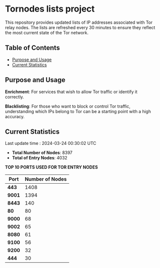 # Tornodes lists project

This repository provides updated lists of IP addresses associated with Tor relay nodes. The lists are refreshed every 30 minutes to ensure they reflect the most current state of the Tor network.

## Table of Contents

- [Purpose and Usage](#purpose-and-usage)
- [Current Statistics](#current-statistics)


## Purpose and Usage

**Enrichment**: For services that wish to allow Tor traffic or identify it correctly.

**Blacklisting**: For those who want to block or control Tor traffic, understanding which IPs belong to Tor can be a starting point with a high accuracy.

## Current Statistics

Last update time : 2024-03-24 00:30:02 UTC

- **Total Number of Nodes**: 8397
- **Total of Entry Nodes**: 4032

**TOP 10 PORTS USED FOR TOR ENTRY NODES**

| **Port** | **Number of Nodes** |
|------|-----------------|
| **443**   | 1408  |
| **9001**   | 1394  |
| **8443**   | 140  |
| **80**   | 80  |
| **9000**   | 68  |
| **9002**   | 65  |
| **8080**   | 61  |
| **9100**   | 56  |
| **9200**   | 32  |
| **444**   | 30  |

